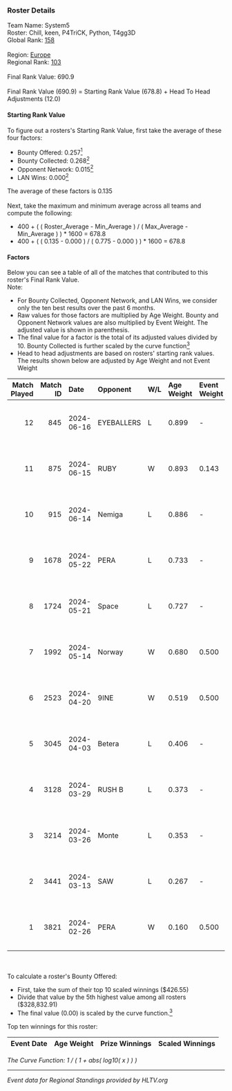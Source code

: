 ### Roster Details<br />
Team Name: System5<br />
Roster: Chill, keen, P4TriCK, Python, T4gg3D<br />
Global Rank: [158](../standings_global.md)<br />
<br />
Region: [Europe]( ../standings_europe.md)<br />
Regional Rank: [103]( ../standings_europe.md)<br />
<br />
Final Rank Value:  690.9<br />
<br />
Final Rank Value (690.9) = Starting Rank Value (678.8) + Head To Head Adjustments (12.0)<br />

#### Starting Rank Value<br />
To figure out a rosters's Starting Rank Value, first take the average of these four factors:<br />
- Bounty Offered: 0.257[<sup>1</sup>](#table2)
- Bounty Collected: 0.268[<sup>2</sup>](#table1)
- Opponent Network: 0.015[<sup>2</sup>](#table1)
- LAN Wins: 0.000[<sup>2</sup>](#table1)

The average of these factors is 0.135<br />
<br />
Next, take the maximum and minimum average across all teams and compute the following:<br />
- 400 + ( ( Roster_Average - Min_Average ) / ( Max_Average - Min_Average ) ) * 1600 = 678.8
- 400 + ( ( 0.135 - 0.000 ) / ( 0.775 - 0.000 ) ) * 1600 = 678.8


#### Factors<br />
Below you can see a table of all of the matches that contributed to this roster's Final Rank Value.<br />
Note:<br />

- For Bounty Collected, Opponent Network, and LAN Wins, we consider only the ten best results over the past 6 months.
- Raw values for those factors are multiplied by Age Weight. Bounty and Opponent Network values are also multiplied by Event Weight. The adjusted value is shown in parenthesis.
- The final value for a factor is the total of its adjusted values divided by 10. Bounty Collected is further scaled by the curve function[<sup>3</sup>](#curveFunction)
- Head to head adjustments are based on rosters' starting rank values. The results shown below are adjusted by Age Weight and not Event Weight
<span id="table1"></span><br />


| Match Played | Match ID | Date       | Opponent   | W/L | Age Weight | Event Weight | Bounty Collected | Opponent Network | LAN Wins  | H2H Adj. | Roster                               |
| -: | -: | :- | :- | :- | :- | :- | :- | :- | :- | -: | :- |
|           12 |      845 | 2024-06-16 | EYEBALLERS | L   | 0.899      | -            | -                | -                | -         |    -7.18 | Chill, keen, P4TriCK, Python, T4gg3D |
|           11 |      875 | 2024-06-15 | RUBY       | W   | 0.893      | 0.143        | 0.097 (0.012)    | 0.506 (0.065)    | 0 (0.000) |    21.69 | Chill, keen, P4TriCK, Python, T4gg3D |
|           10 |      915 | 2024-06-14 | Nemiga     | L   | 0.886      | -            | -                | -                | -         |    -1.77 | Chill, keen, P4TriCK, Python, T4gg3D |
|            9 |     1678 | 2024-05-22 | PERA       | L   | 0.733      | -            | -                | -                | -         |    -4.08 | Chill, keen, P4TriCK, Python, T4gg3D |
|            8 |     1724 | 2024-05-21 | Space      | L   | 0.727      | -            | -                | -                | -         |    -6.19 | Chill, keen, P4TriCK, Python, T4gg3D |
|            7 |     1992 | 2024-05-14 | Norway     | W   | 0.680      | 0.500        | 0.006 (0.002)    | 0.106 (0.036)    | 0 (0.000) |    11.61 | Chill, keen, P4TriCK, Python, T4gg3D |
|            6 |     2523 | 2024-04-20 | 9INE       | W   | 0.519      | 0.500        | 0.000 (0.000)    | 0.067 (0.017)    | 0 (0.000) |     4.87 | Chill, keen, P4TriCK, Python, T4gg3D |
|            5 |     3045 | 2024-04-03 | Betera     | L   | 0.406      | -            | -                | -                | -         |    -5.72 | Chill, keen, P4TriCK, Python, shadiy |
|            4 |     3128 | 2024-03-29 | RUSH B     | L   | 0.373      | -            | -                | -                | -         |    -3.33 | Chill, keen, P4TriCK, Python, shadiy |
|            3 |     3214 | 2024-03-26 | Monte      | L   | 0.353      | -            | -                | -                | -         |    -1.46 | Chill, keen, krii, P4TriCK, Python   |
|            2 |     3441 | 2024-03-13 | SAW        | L   | 0.267      | -            | -                | -                | -         |    -0.45 | Chill, keen, krii, P4TriCK, Python   |
|            1 |     3821 | 2024-02-26 | PERA       | W   | 0.160      | 0.500        | 0.048 (0.004)    | 0.452 (0.036)    | 0 (0.000) |     4.04 | Chill, keen, krii, P4TriCK, Python   |

<br />
<span id="table2"></span><br />
To calculate a roster's Bounty Offered:<br />

- First, take the sum of their top 10 scaled winnings ($426.55)
- Divide that value by the 5th highest value among all rosters ($328,832.91)
- The final value (0.00) is scaled by the curve function.[<sup>3</sup>](#curveFunction)

Top ten winnings for this roster:<br />

| Event Date | Age Weight | Prize Winnings | Scaled Winnings |
| :- | -: | :- | :- |


<span id="curveFunction"></span>_The Curve Function: 1 / ( 1 + abs( log10( x ) ) )_<br />

---
_Event data for Regional Standings provided by HLTV.org_<br />
